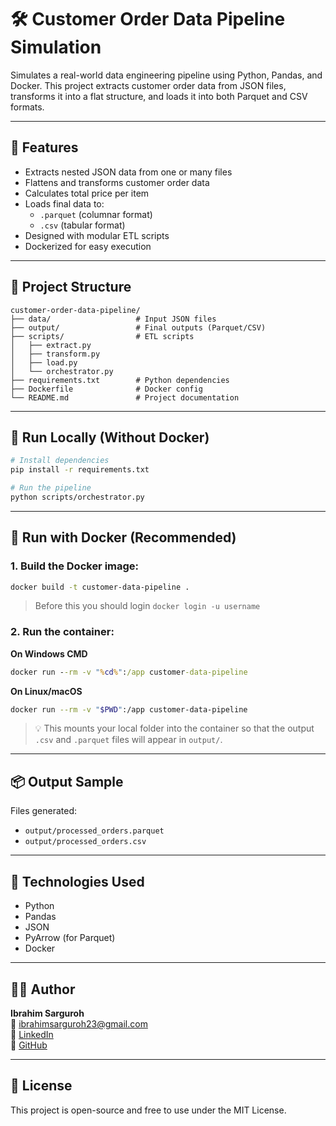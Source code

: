 # 🛠️ Customer Order Data Pipeline Simulation

Simulates a real-world data engineering pipeline using Python, Pandas, and Docker. This project extracts customer order data from JSON files, transforms it into a flat structure, and loads it into both Parquet and CSV formats.

---

## 🚀 Features

- Extracts nested JSON data from one or many files
- Flattens and transforms customer order data
- Calculates total price per item
- Loads final data to:
  - `.parquet` (columnar format)
  - `.csv` (tabular format)
- Designed with modular ETL scripts
- Dockerized for easy execution

---

## 📁 Project Structure

```
customer-order-data-pipeline/
├── data/                   # Input JSON files
├── output/                 # Final outputs (Parquet/CSV)
├── scripts/                # ETL scripts
│   ├── extract.py
│   ├── transform.py
│   ├── load.py
│   └── orchestrator.py
├── requirements.txt        # Python dependencies
├── Dockerfile              # Docker config
└── README.md               # Project documentation
```

---

## 🔧 Run Locally (Without Docker)

```bash
# Install dependencies
pip install -r requirements.txt

# Run the pipeline
python scripts/orchestrator.py
```

---

## 🐳 Run with Docker (Recommended)

### 1. Build the Docker image:
```bash
docker build -t customer-data-pipeline .
```
> Before this you should login
> ```docker login -u username```

### 2. Run the container:

**On Windows CMD**
```cmd
docker run --rm -v "%cd%":/app customer-data-pipeline
```

**On Linux/macOS**
```bash
docker run --rm -v "$PWD":/app customer-data-pipeline
```

> 💡 This mounts your local folder into the container so that the output `.csv` and `.parquet` files will appear in `output/`.

---

## 📦 Output Sample

Files generated:
- `output/processed_orders.parquet`
- `output/processed_orders.csv`

---

## 🧠 Technologies Used

- Python
- Pandas
- JSON
- PyArrow (for Parquet)
- Docker

---

## 👨‍💻 Author

**Ibrahim Sarguroh**  
📧 [ibrahimsarguroh23@gmail.com](mailto:ibrahimsarguroh23@gmail.com)  
🔗 [LinkedIn](https://www.linkedin.com/in/ibrahim-sarguroh)  
🔗 [GitHub](https://github.com/ibrahimsar24)

---

## 📌 License

This project is open-source and free to use under the MIT License.
